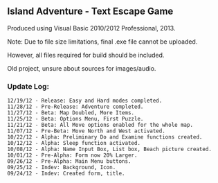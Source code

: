 ## Island Adventure - Text Escape Game

Produced using Visual Basic 2010/2012 Professional, 2013.

Note: Due to file size limitations, final .exe file cannot be uploaded.

However, all files required for build should be included.

Old project, unsure about sources for images/audio.

### Update Log:
	12/19/12 - Release: Easy and Hard modes completed.
	11/28/12 - Pre-Release: Adventure completed.
	11/27/12 - Beta: Map Doubled, More Items.
	11/25/12 - Beta: Options Menu, First Puzzle.
	11/21/12 - Beta: All Move options enabled for the whole map.
	11/07/12 - Pre-Beta: Move North and West activated.
	10/22/12 - Alpha: Preliminary Do and Examine functions created.
	10/12/12 - Alpha: Sleep function activated.
	10/08/12 - Alpha: Name Input Box, List box, Beach picture created.
	10/01/12 - Pre-Alpha: Form now 20% Larger.
	09/26/12 - Pre-Alpha: Main Menu buttons.
	09/25/12 - Indev: Background, Icon.
	09/24/12 - Indev: Created form, title.
